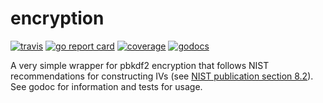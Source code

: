 # encryption

[![travis](https://travis-ci.org/schollz/encryption.svg?branch=master)](https://travis-ci.org/schollz/encryption) 
[![go report card](https://goreportcard.com/badge/github.com/schollz/encryption)](https://goreportcard.com/report/github.com/schollz/encryption) 
[![coverage](https://img.shields.io/badge/coverage-85%25-brightgreen.svg)](https://gocover.io/github.com/schollz/encryption)
[![godocs](https://godoc.org/github.com/schollz/encryption?status.svg)](https://godoc.org/github.com/schollz/encryption) 

A very simple wrapper for pbkdf2 encryption that follows NIST recommendations for constructing IVs (see [NIST publication section 8.2](http://nvlpubs.nist.gov/nistpubs/Legacy/SP/nistspecialpublication800-38d.pdf
)). See godoc for information and tests for usage.
